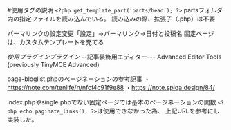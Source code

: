 #使用タグの説明
```<?php get_template_part('parts/head'); ?>```
partsフォルダ内の指定ファイルを読み込んでいる。
読み込みの際、拡張子（.php）は不要
<!-- ばばメモ -->
パーマリンクの設定変更「設定」→パーマリンク→日付と投稿名
固定ページは、カスタムテンプレートを充てる

*使用プラグインプラグイン*
--記事装飾用エディター---
Advanced Editor Tools (previously TinyMCE Advanced)


page-bloglist.phpのページネーションの参考記事
・https://note.com/tenlife/n/nfcf4c91f9e88
・https://note.spiqa.design/84/

index.phpやsingle.phpでない固定ページでは基本のページネーションの関数
```<?php echo paginate_links(); ?>```は使用できなかった為、
上記URLを参考にし実装した。


